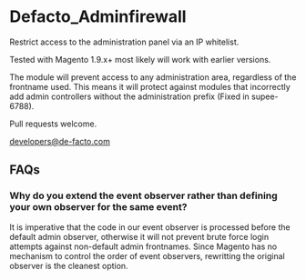 # Defacto_Adminfirewall

Restrict access to the administration panel via an IP whitelist.

Tested with Magento 1.9.x+ most likely will work with earlier versions.

The module will prevent access to any administration area, regardless of 
the frontname used. This means it will protect against modules that incorrectly
add admin controllers without the administration prefix (Fixed in supee-6788).

Pull requests welcome.

developers@de-facto.com

## FAQs

### Why do you extend the event observer rather than defining your own observer for the same event?
It is imperative that the code in our event observer is processed before the default admin observer, otherwise
it will not prevent brute force login attempts against non-default admin frontnames. Since Magento has no
mechanism to control the order of event observers, rewritting the original observer is the cleanest option.
